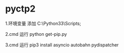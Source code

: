 # pyctp2

1.环境变量 添加 C:\Python33\Scripts;

2.cmd 运行 python get-pip.py

3.cmd 运行 pip3 install asyncio autobahn pydispatcher
